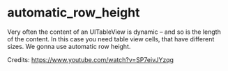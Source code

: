 # automatic_row_height

Very often the content of an UITableView is dynamic – and so is the length of the content. In this case you need table view cells, that have different sizes. We gonna use automatic row height.

Credits:
https://www.youtube.com/watch?v=SP7eivJYzqg
